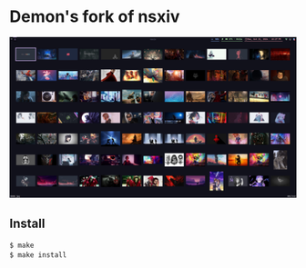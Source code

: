 # Demon's fork of nsxiv

![](./.assets/shot_241021_22-27-25.png)

## Install

```sh
$ make
$ make install
```
